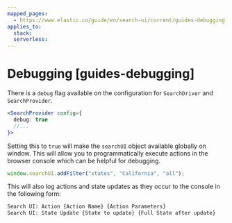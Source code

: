 ```yaml
---
mapped_pages:
  - https://www.elastic.co/guide/en/search-ui/current/guides-debugging.html
applies_to:
  stack:
  serverless:
---
```


# Debugging [guides-debugging]

There is a `debug` flag available on the configuration for `SearchDriver` and `SearchProvider`.

```jsx
<SearchProvider config={
  debug: true
  //...
}>
```

Setting this to `true` will make the `searchUI` object available globally on window. This will allow you to programmatically execute actions in the browser console which can be helpful for debugging.

```js
window.searchUI.addFilter("states", "California", "all");
```

This will also log actions and state updates as they occur to the console in the following form:

```txt
Search UI: Action {Action Name} {Action Parameters}
Search UI: State Update {State to update} {Full State after update}
```
